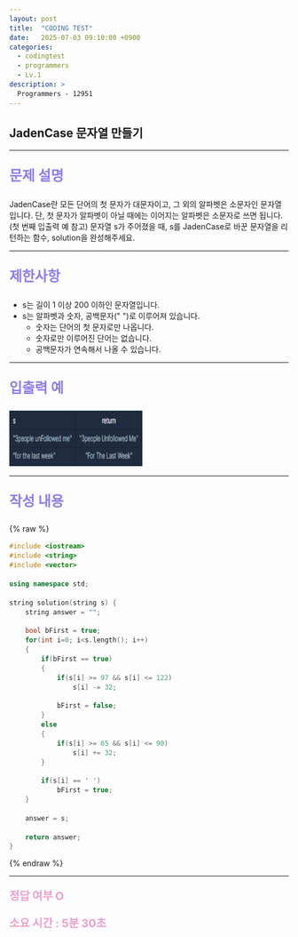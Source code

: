 ```yaml
---
layout: post
title:  "CODING TEST"
date:   2025-07-03 09:10:00 +0900
categories:
  - codingtest
  - programmers
  - Lv.1
description: >
  Programmers - 12951
---
```

## JadenCase 문자열 만들기

---

<p style = "color:#8f7cee; font-size:25px; font-weight:bold">
문제 설명
</p>

JadenCase란 모든 단어의 첫 문자가 대문자이고, 그 외의 알파벳은 소문자인 문자열입니다. 단, 첫 문자가 알파벳이 아닐 때에는 이어지는 알파벳은 소문자로 쓰면 됩니다. (첫 번째 입출력 예 참고)
문자열 s가 주어졌을 때, s를 JadenCase로 바꾼 문자열을 리턴하는 함수, solution을 완성해주세요.

---

<p style = "color:#8f7cee; font-size:25px; font-weight:bold">
제한사항
</p>

- s는 길이 1 이상 200 이하인 문자열입니다.
- s는 알파벳과 숫자, 공백문자(" ")로 이루어져 있습니다.
  - 숫자는 단어의 첫 문자로만 나옵니다.
  - 숫자로만 이루어진 단어는 없습니다.
  - 공백문자가 연속해서 나올 수 있습니다.

---

<p style = "color:#8f7cee; font-size:25px; font-weight:bold">
입출력 예 
</p>

<img src = "/assets/img/codingtest/12951.png" width = "240" height = "100">

---

<p style = "color:#8f7cee; font-size:25px; font-weight:bold">
작성 내용
</p>

{% raw %}
```cpp
#include <iostream>
#include <string>
#include <vector>

using namespace std;

string solution(string s) {
    string answer = "";

    bool bFirst = true;
    for(int i=0; i<s.length(); i++)
    {
        if(bFirst == true)
        {
            if(s[i] >= 97 && s[i] <= 122)
                s[i] -= 32;
            
            bFirst = false;
        }
        else 
        {
            if(s[i] >= 65 && s[i] <= 90)
                s[i] += 32;
        }
        
        if(s[i] == ' ')
            bFirst = true;
    }
    
    answer = s;
    
    return answer;
}
```
{% endraw %}

---

<p style = "color:#ed9ece; font-size:20px; font-weight:bold">
정답 여부 O
</p>

<p style = "color:#ed9ece; font-size:20px; font-weight:bold">
소요 시간 : 5분 30초
</p>

